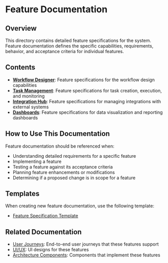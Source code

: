 # Feature Documentation

## Overview

This directory contains detailed feature specifications for the system. Feature documentation defines the specific capabilities, requirements, behavior, and acceptance criteria for individual features.

## Contents

* **[Workflow Designer](./workflow_designer/)**: Feature specifications for the workflow design capabilities
* **[Task Management](./task_management/)**: Feature specifications for task creation, execution, and monitoring
* **[Integration Hub](./integration_hub/)**: Feature specifications for managing integrations with external systems
* **[Dashboards](./dashboards/)**: Feature specifications for data visualization and reporting dashboards

## How to Use This Documentation

Feature documentation should be referenced when:

* Understanding detailed requirements for a specific feature
* Implementing a feature
* Testing a feature against its acceptance criteria
* Planning feature enhancements or modifications
* Determining if a proposed change is in scope for a feature

## Templates

When creating new feature documentation, use the following template:

* [Feature Specification Template](./template.md)

## Related Documentation

* [User Journeys](../user_journeys/): End-to-end user journeys that these features support
* [UI/UX](../ui_ux/): UI designs for these features
* [Architecture Components](../../architecture/components/): Components that implement these features



